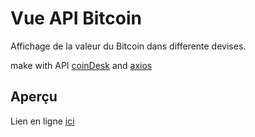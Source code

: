 # Vue API Bitcoin

Affichage de la valeur du Bitcoin dans differente devises. 

make with API [coinDesk](https://www.coindesk.com/coindesk-api) and [axios](https://github.com/axios/axios#request-method-aliases)


## Aperçu 

Lien en ligne [ici](http://vueapi-bitcoin.surge.sh/)